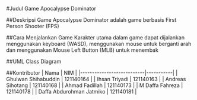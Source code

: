 #Judul Game
Apocalypse Dominator

##Deskripsi Game
Apocalypse Dominator adalah game berbasis First Person Shooter (FPS)

##Cara Menjalankan Game
Karakter utama dalam game dapat dijalankan menggunakan keyboard (WASD), menggunakan mouse untuk berganti arah dan menggunakan Mouse Left Button (MLB) untuk menembak

##UML Class Diagram

##Kontributor
| Nama                      | NIM       |
|---------------------------|-----------|
| Ghulwan Shihabuddin       | 121140164 |
| Ihsan Triyadi             | 121140163 |
| Andreas Sihotang          | 121140168 |
| Ahmad Fadillah            | 121140173 |
| M Daffa Fahreza           | 121140178 |
| Daffa Abdurohman Jatmiko  | 121140181 |